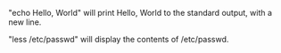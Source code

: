 "echo Hello, World" will print Hello, World to the standard output, with a new line.

"less /etc/passwd" will display the contents of /etc/passwd.
